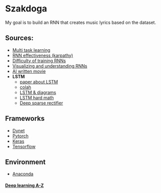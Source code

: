 # Szakdoga

My goal is to build an RNN that creates music lyrics based on the dataset.

## Sources: 
- [Multi task learning](http://ruder.io/multi-task/)
- [RNN effectiveness (karpathy)](http://karpathy.github.io/2015/05/21/rnn-effectiveness/)
- [Difficulty of training RNNs](http://proceedings.mlr.press/v28/pascanu13.pdf)
- [Visualizing and understanding RNNs](https://arxiv.org/pdf/1506.02078.pdf)
- [AI written movie](https://arstechnica.com/gaming/2016/06/an-ai-wrote-this-movie-and-its-strangely-moving/)
- **LSTM**
  -  [paper about LSTM](http://www.bioinf.jku.at/publications/older/2604.pdf)
  -  [colah](http://colah.github.io/posts/2015-08-Understanding-LSTMs/)
  -  [LSTM & diagrams](https://medium.com/@shiyan/understanding-lstm-and-its-diagrams-37e2f46f1714)
  -  [LSTM hard math](https://arxiv.org/pdf/1503.04069.pdf)
  -  [Deep sparse rectifier](http://proceedings.mlr.press/v15/glorot11a/glorot11a.pdf)

## Frameworks
- [Dynet](https://github.com/clab/dynet)
- [Pytorch](https://github.com/pytorch/pytorch)
- [Keras](https://keras.io/)
- [Tensorflow](https://www.tensorflow.org/)


## Environment
- [Anaconda](https://anaconda.org/)

#### [Deep learning A-Z](https://www.superdatascience.com/deep-learning/)